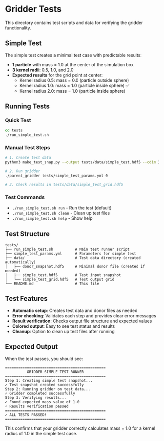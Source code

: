 # Gridder Tests

This directory contains test scripts and data for verifying the gridder functionality.

## Simple Test

The simple test creates a minimal test case with predictable results:

- **1 particle** with mass = 1.0 at the center of the simulation box
- **3 kernel radii**: 0.5, 1.0, and 2.0
- **Expected results** for the grid point at center:
  - Kernel radius 0.5: mass = 0.0 (particle outside sphere)
  - Kernel radius 1.0: mass = 1.0 (particle inside sphere) ✅
  - Kernel radius 2.0: mass = 1.0 (particle inside sphere)

## Running Tests

### Quick Test
```bash
cd tests
./run_simple_test.sh
```

### Manual Test Steps
```bash
# 1. Create test data
python3 make_test_snap.py --output tests/data/simple_test.hdf5 --cdim 3 --boxsize 10.0 --doner some_snapshot.hdf5 --simple

# 2. Run gridder
./parent_gridder tests/simple_test_params.yml 0

# 3. Check results in tests/data/simple_test_grid.hdf5
```

### Test Commands
- `./run_simple_test.sh run` - Run the test (default)
- `./run_simple_test.sh clean` - Clean up test files
- `./run_simple_test.sh help` - Show help

## Test Structure

```
tests/
├── run_simple_test.sh          # Main test runner script
├── simple_test_params.yml      # Parameters for simple test
├── data/                       # Test data directory (created automatically)
│   ├── donor_snapshot.hdf5     # Minimal donor file (created if needed)
│   ├── simple_test.hdf5        # Test input snapshot
│   └── simple_test_grid.hdf5   # Test output grid
└── README.md                   # This file
```

## Test Features

- **Automatic setup**: Creates test data and donor files as needed
- **Error checking**: Validates each step and provides clear error messages
- **Result verification**: Checks output file structure and expected values
- **Colored output**: Easy to see test status and results
- **Cleanup**: Option to clean up test files after running

## Expected Output

When the test passes, you should see:
```
==============================================
          GRIDDER SIMPLE TEST RUNNER
==============================================
Step 1: Creating simple test snapshot...
✓ Test snapshot created successfully
Step 2: Running gridder on test data...
✓ Gridder completed successfully  
Step 3: Verifying results...
✓ Found expected mass value of 1.0
✓ Results verification passed
==============================================
✓ ALL TESTS PASSED!
==============================================
```

This confirms that your gridder correctly calculates mass = 1.0 for a kernel radius of 1.0 in the simple test case.